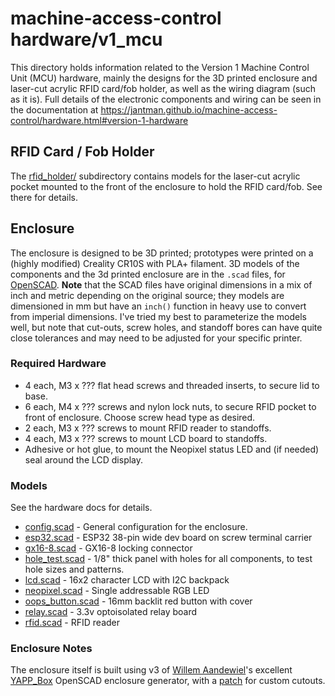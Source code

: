 # machine-access-control hardware/v1_mcu

This directory holds information related to the Version 1 Machine Control Unit (MCU) hardware, mainly the designs for the 3D printed enclosure and laser-cut acrylic RFID card/fob holder, as well as the wiring diagram (such as it is). Full details of the electronic components and wiring can be seen in the documentation at https://jantman.github.io/machine-access-control/hardware.html#version-1-hardware

## RFID Card / Fob Holder

The [rfid_holder/](rfid_holder/) subdirectory contains models for the laser-cut acrylic pocket mounted to the front of the enclosure to hold the RFID card/fob. See there for details.

## Enclosure

The enclosure is designed to be 3D printed; prototypes were printed on a (highly modified) Creality CR10S with PLA+ filament. 3D models of the components and the 3d printed enclosure are in the ``.scad`` files, for [OpenSCAD](https://openscad.org/). **Note** that the SCAD files have original dimensions in a mix of inch and metric depending on the original source; they models are dimensioned in mm but have an ``inch()`` function in heavy use to convert from imperial dimensions. I've tried my best to parameterize the models well, but note that cut-outs, screw holes, and standoff bores can have quite close tolerances and may need to be adjusted for your specific printer.

### Required Hardware

* 4 each, M3 x ??? flat head screws and threaded inserts, to secure lid to base.
* 6 each, M4 x ??? screws and nylon lock nuts, to secure RFID pocket to front of enclosure. Choose screw head type as desired.
* 2 each, M3 x ??? screws to mount RFID reader to standoffs.
* 4 each, M3 x ??? screws to mount LCD board to standoffs.
* Adhesive or hot glue, to mount the Neopixel status LED and (if needed) seal around the LCD display.

### Models

See the hardware docs for details.

* [config.scad](config.scad) - General configuration for the enclosure.
* [esp32.scad](esp32.scad) - ESP32 38-pin wide dev board on screw terminal carrier
* [gx16-8.scad](gx16-8.scad) - GX16-8 locking connector
* [hole_test.scad](hole_test.scad) - 1/8" thick panel with holes for all components, to test hole sizes and patterns.
* [lcd.scad](lcd.scad) - 16x2 character LCD with I2C backpack
* [neopixel.scad](neopixel.scad) - Single addressable RGB LED
* [oops_button.scad](oops_button.scad) - 16mm backlit red button with cover
* [relay.scad](relay.scad) - 3.3v optoisolated relay board
* [rfid.scad](rfid.scad) - RFID reader

### Enclosure Notes

The enclosure itself is built using v3 of [Willem Aandewiel](https://willem.aandewiel.nl/)'s excellent [YAPP_Box](https://github.com/mrWheel/YAPP_Box) OpenSCAD enclosure generator, with a [patch](https://github.com/jantman/machine-access-control/commit/c860e23d8b0bcd43c924b47d14e1e0748aece98f) for custom cutouts.
